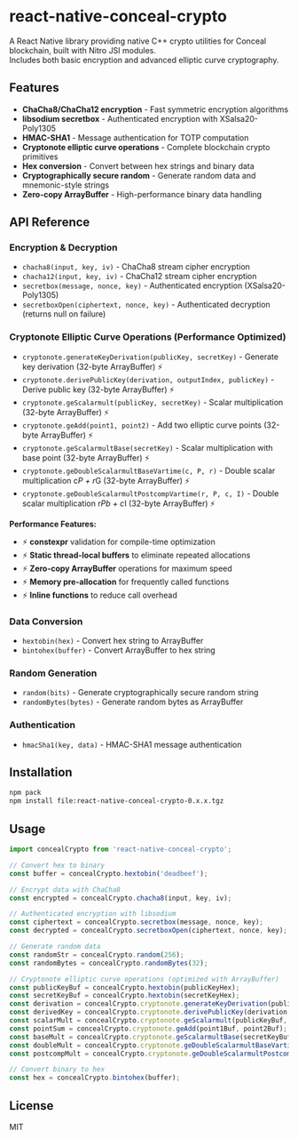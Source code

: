 # react-native-conceal-crypto

A React Native library providing native C++ crypto utilities for Conceal blockchain, built with Nitro JSI modules.  
Includes both basic encryption and advanced elliptic curve cryptography.

## Features

- **ChaCha8/ChaCha12 encryption** - Fast symmetric encryption algorithms
- **libsodium secretbox** - Authenticated encryption with XSalsa20-Poly1305
- **HMAC-SHA1** - Message authentication for TOTP computation
- **Cryptonote elliptic curve operations** - Complete blockchain crypto primitives
- **Hex conversion** - Convert between hex strings and binary data
- **Cryptographically secure random** - Generate random data and mnemonic-style strings
- **Zero-copy ArrayBuffer** - High-performance binary data handling

## API Reference

### Encryption & Decryption
- `chacha8(input, key, iv)` - ChaCha8 stream cipher encryption
- `chacha12(input, key, iv)` - ChaCha12 stream cipher encryption  
- `secretbox(message, nonce, key)` - Authenticated encryption (XSalsa20-Poly1305)
- `secretboxOpen(ciphertext, nonce, key)` - Authenticated decryption (returns null on failure)

### Cryptonote Elliptic Curve Operations (Performance Optimized)
- `cryptonote.generateKeyDerivation(publicKey, secretKey)` - Generate key derivation (32-byte ArrayBuffer) ⚡
- `cryptonote.derivePublicKey(derivation, outputIndex, publicKey)` - Derive public key (32-byte ArrayBuffer) ⚡
- `cryptonote.geScalarmult(publicKey, secretKey)` - Scalar multiplication (32-byte ArrayBuffer) ⚡
- `cryptonote.geAdd(point1, point2)` - Add two elliptic curve points (32-byte ArrayBuffer) ⚡
- `cryptonote.geScalarmultBase(secretKey)` - Scalar multiplication with base point (32-byte ArrayBuffer) ⚡
- `cryptonote.geDoubleScalarmultBaseVartime(c, P, r)` - Double scalar multiplication c*P + r*G (32-byte ArrayBuffer) ⚡
- `cryptonote.geDoubleScalarmultPostcompVartime(r, P, c, I)` - Double scalar multiplication r*Pb + c*I (32-byte ArrayBuffer) ⚡

**Performance Features:**
- ⚡ **constexpr** validation for compile-time optimization
- ⚡ **Static thread-local buffers** to eliminate repeated allocations
- ⚡ **Zero-copy ArrayBuffer** operations for maximum speed
- ⚡ **Memory pre-allocation** for frequently called functions
- ⚡ **Inline functions** to reduce call overhead

### Data Conversion
- `hextobin(hex)` - Convert hex string to ArrayBuffer
- `bintohex(buffer)` - Convert ArrayBuffer to hex string

### Random Generation
- `random(bits)` - Generate cryptographically secure random string
- `randomBytes(bytes)` - Generate random bytes as ArrayBuffer

### Authentication
- `hmacSha1(key, data)` - HMAC-SHA1 message authentication

## Installation

```bash
npm pack
npm install file:react-native-conceal-crypto-0.x.x.tgz

```

## Usage

```typescript
import concealCrypto from 'react-native-conceal-crypto';

// Convert hex to binary
const buffer = concealCrypto.hextobin('deadbeef');

// Encrypt data with ChaCha8
const encrypted = concealCrypto.chacha8(input, key, iv);

// Authenticated encryption with libsodium
const ciphertext = concealCrypto.secretbox(message, nonce, key);
const decrypted = concealCrypto.secretboxOpen(ciphertext, nonce, key);

// Generate random data
const randomStr = concealCrypto.random(256);
const randomBytes = concealCrypto.randomBytes(32);

// Cryptonote elliptic curve operations (optimized with ArrayBuffer)
const publicKeyBuf = concealCrypto.hextobin(publicKeyHex);
const secretKeyBuf = concealCrypto.hextobin(secretKeyHex);
const derivation = concealCrypto.cryptonote.generateKeyDerivation(publicKeyBuf, secretKeyBuf);
const derivedKey = concealCrypto.cryptonote.derivePublicKey(derivation, 0, publicKeyBuf);
const scalarMult = concealCrypto.cryptonote.geScalarmult(publicKeyBuf, secretKeyBuf);
const pointSum = concealCrypto.cryptonote.geAdd(point1Buf, point2Buf);
const baseMult = concealCrypto.cryptonote.geScalarmultBase(secretKeyBuf);
const doubleMult = concealCrypto.cryptonote.geDoubleScalarmultBaseVartime(cBuf, PBuf, rBuf);
const postcompMult = concealCrypto.cryptonote.geDoubleScalarmultPostcompVartime(rBuf, PBuf, cBuf, IBuf);

// Convert binary to hex
const hex = concealCrypto.bintohex(buffer);
```

## License

MIT
